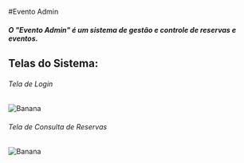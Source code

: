 #Evento Admin

##### O "Evento Admin" é um sistema de gestão e controle de reservas e eventos.
##


## Telas do Sistema:

###### Tela de Login
![Banana](https://github.com/S6NXGOD/pastasmarkdown/blob/master/Tela%20de%20Login.png?raw=true)

###### Tela de Consulta de Reservas
![Banana](https://github.com/S6NXGOD/pastasmarkdown/blob/master/Consulta%20de%20Reserva.png?raw=true)


